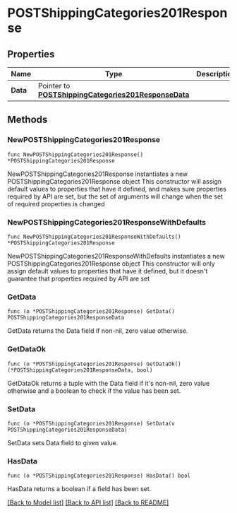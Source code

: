 # POSTShippingCategories201Response

## Properties

Name | Type | Description | Notes
------------ | ------------- | ------------- | -------------
**Data** | Pointer to [**POSTShippingCategories201ResponseData**](POSTShippingCategories201ResponseData.md) |  | [optional] 

## Methods

### NewPOSTShippingCategories201Response

`func NewPOSTShippingCategories201Response() *POSTShippingCategories201Response`

NewPOSTShippingCategories201Response instantiates a new POSTShippingCategories201Response object
This constructor will assign default values to properties that have it defined,
and makes sure properties required by API are set, but the set of arguments
will change when the set of required properties is changed

### NewPOSTShippingCategories201ResponseWithDefaults

`func NewPOSTShippingCategories201ResponseWithDefaults() *POSTShippingCategories201Response`

NewPOSTShippingCategories201ResponseWithDefaults instantiates a new POSTShippingCategories201Response object
This constructor will only assign default values to properties that have it defined,
but it doesn't guarantee that properties required by API are set

### GetData

`func (o *POSTShippingCategories201Response) GetData() POSTShippingCategories201ResponseData`

GetData returns the Data field if non-nil, zero value otherwise.

### GetDataOk

`func (o *POSTShippingCategories201Response) GetDataOk() (*POSTShippingCategories201ResponseData, bool)`

GetDataOk returns a tuple with the Data field if it's non-nil, zero value otherwise
and a boolean to check if the value has been set.

### SetData

`func (o *POSTShippingCategories201Response) SetData(v POSTShippingCategories201ResponseData)`

SetData sets Data field to given value.

### HasData

`func (o *POSTShippingCategories201Response) HasData() bool`

HasData returns a boolean if a field has been set.


[[Back to Model list]](../README.md#documentation-for-models) [[Back to API list]](../README.md#documentation-for-api-endpoints) [[Back to README]](../README.md)


